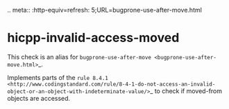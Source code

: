 .. meta:: :http-equiv=refresh: 5;URL=bugprone-use-after-move.html

hicpp-invalid-access-moved
==========================

This check is an alias for
`bugprone-use-after-move <bugprone-use-after-move.html>`\_.

Implements parts of the
`rule 8.4.1 <http://www.codingstandard.com/rule/8-4-1-do-not-access-an-invalid-object-or-an-object-with-indeterminate-value/>`\_
to check if moved-from objects are accessed.
